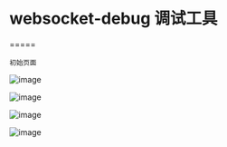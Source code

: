 # websocket-debug 调试工具
=====

~~~
初始页面
~~~
![image](https://pictureblog.oss-cn-beijing.aliyuncs.com/da1b7f3f9fa51cea927de816253fcb7.png)

![image](https://pictureblog.oss-cn-beijing.aliyuncs.com/105776bcf216a7afa953ee91fa2582d.png)
 
![image](https://pictureblog.oss-cn-beijing.aliyuncs.com/535a96544314381a76c0fed9a03f2b8.png)
  
![image](https://pictureblog.oss-cn-beijing.aliyuncs.com/9ec4b5f4375a9e39a77ae1fa56682b6.png)
   


